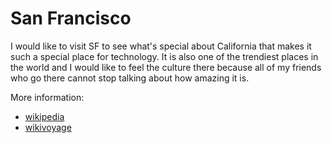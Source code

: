 # San Francisco

I would like to visit SF to see what's special about California that makes it such a special place for technology. It is also one of the trendiest places in the world and I would like to feel the culture there because all of my friends who go there cannot stop talking about how amazing it is.

More information:
- [wikipedia](https://en.wikipedia.org/wiki/San_Francisco)
- [wikivoyage](https://en.wikivoyage.org/wiki/San_Francisco)
